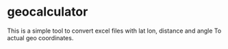 # geocalculator

This is a simple tool to convert excel files with lat lon, distance and angle To actual geo coordinates.
